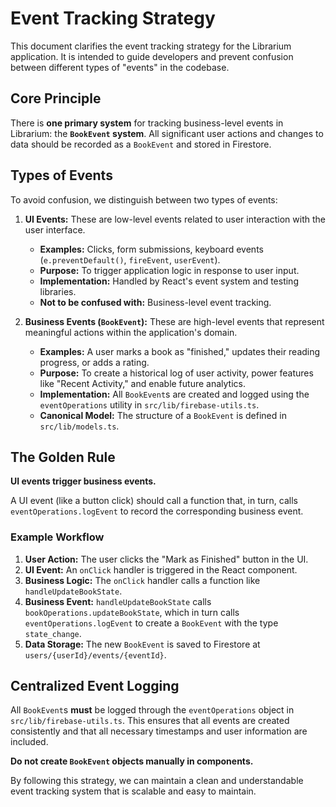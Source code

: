 # Event Tracking Strategy

This document clarifies the event tracking strategy for the Librarium application. It is intended to guide developers and prevent confusion between different types of "events" in the codebase.

## Core Principle

There is **one primary system** for tracking business-level events in Librarium: the **`BookEvent` system**. All significant user actions and changes to data should be recorded as a `BookEvent` and stored in Firestore.

## Types of Events

To avoid confusion, we distinguish between two types of events:

1.  **UI Events:** These are low-level events related to user interaction with the user interface.
    *   **Examples:** Clicks, form submissions, keyboard events (`e.preventDefault()`, `fireEvent`, `userEvent`).
    *   **Purpose:** To trigger application logic in response to user input.
    *   **Implementation:** Handled by React's event system and testing libraries.
    *   **Not to be confused with:** Business-level event tracking.

2.  **Business Events (`BookEvent`):** These are high-level events that represent meaningful actions within the application's domain.
    *   **Examples:** A user marks a book as "finished," updates their reading progress, or adds a rating.
    *   **Purpose:** To create a historical log of user activity, power features like "Recent Activity," and enable future analytics.
    *   **Implementation:** All `BookEvent`s are created and logged using the `eventOperations` utility in `src/lib/firebase-utils.ts`.
    *   **Canonical Model:** The structure of a `BookEvent` is defined in `src/lib/models.ts`.

## The Golden Rule

**UI events trigger business events.**

A UI event (like a button click) should call a function that, in turn, calls `eventOperations.logEvent` to record the corresponding business event.

### Example Workflow

1.  **User Action:** The user clicks the "Mark as Finished" button in the UI.
2.  **UI Event:** An `onClick` handler is triggered in the React component.
3.  **Business Logic:** The `onClick` handler calls a function like `handleUpdateBookState`.
4.  **Business Event:** `handleUpdateBookState` calls `bookOperations.updateBookState`, which in turn calls `eventOperations.logEvent` to create a `BookEvent` with the type `state_change`.
5.  **Data Storage:** The new `BookEvent` is saved to Firestore at `users/{userId}/events/{eventId}`.

## Centralized Event Logging

All `BookEvent`s **must** be logged through the `eventOperations` object in `src/lib/firebase-utils.ts`. This ensures that all events are created consistently and that all necessary timestamps and user information are included.

**Do not create `BookEvent` objects manually in components.**

By following this strategy, we can maintain a clean and understandable event tracking system that is scalable and easy to maintain.
